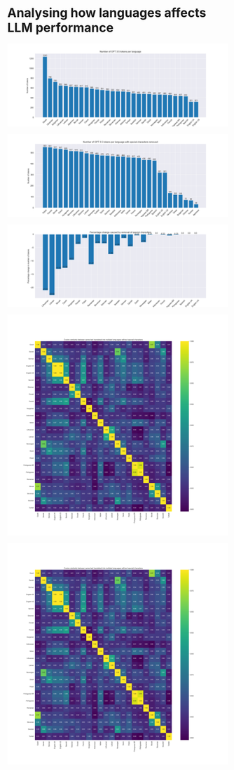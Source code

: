 # Analysing how languages affects LLM performance


![](language_token_count.png)

![](language_token_count_spec_chars_removed.png)

![](diff_after_removal_special_chars.png)

![](matrix_original_languages.png)

![](matrix_original_languages_no_latin.png)
